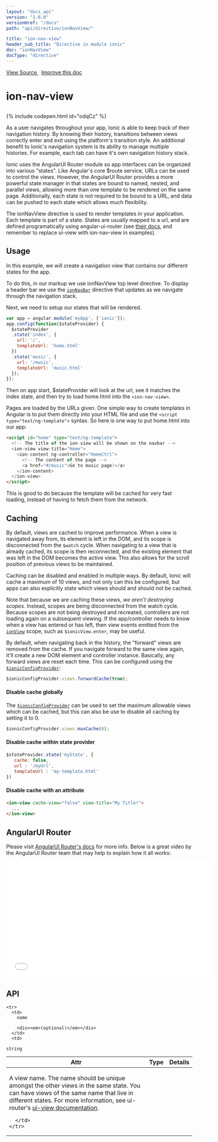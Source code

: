 ```yaml
---
layout: "docs_api"
version: "1.0.0"
versionHref: "/docs"
path: "api/directive/ionNavView/"

title: "ion-nav-view"
header_sub_title: "Directive in module ionic"
doc: "ionNavView"
docType: "directive"
---
```


<div class="improve-docs">
  <a href='http://github.com/driftyco/ionic/tree/master/js/angular/directive/navView.js#L1'>
    View Source
  </a>
  &nbsp;
  <a href='http://github.com/driftyco/ionic/edit/master/js/angular/directive/navView.js#L1'>
    Improve this doc
  </a>
</div>




<h1 class="api-title">

  ion-nav-view



</h1>


{% include codepen.html id="odqCz" %}




As a user navigates throughout your app, Ionic is able to keep track of their
navigation history. By knowing their history, transitions between views
correctly enter and exit using the platform's transition style. An additional
benefit to Ionic's navigation system is its ability to manage multiple
histories. For example, each tab can have it's own navigation history stack.

Ionic uses the AngularUI Router module so app interfaces can be organized
into various "states". Like Angular's core $route service, URLs can be used
to control the views. However, the AngularUI Router provides a more powerful
state manager in that states are bound to named, nested, and parallel views,
allowing more than one template to be rendered on the same page.
Additionally, each state is not required to be bound to a URL, and data can
be pushed to each state which allows much flexibility.

The ionNavView directive is used to render templates in your application. Each template
is part of a state. States are usually mapped to a url, and are defined programatically
using angular-ui-router (see [their docs](https://github.com/angular-ui/ui-router/wiki),
and remember to replace ui-view with ion-nav-view in examples).








  
<h2 id="usage">Usage</h2>
  
In this example, we will create a navigation view that contains our different states for the app.

To do this, in our markup we use ionNavView top level directive. To display a header bar we use
the <a href="/docs/api/directive/ionNavBar/"><code>ionNavBar</code></a> directive that updates as we navigate through the
navigation stack.

Next, we need to setup our states that will be rendered.

```js
var app = angular.module('myApp', ['ionic']);
app.config(function($stateProvider) {
  $stateProvider
  .state('index', {
    url: '/',
    templateUrl: 'home.html'
  })
  .state('music', {
    url: '/music',
    templateUrl: 'music.html'
  });
});
```
Then on app start, $stateProvider will look at the url, see it matches the index state,
and then try to load home.html into the `<ion-nav-view>`.

Pages are loaded by the URLs given. One simple way to create templates in Angular is to put
them directly into your HTML file and use the `<script type="text/ng-template">` syntax.
So here is one way to put home.html into our app:

```html
<script id="home" type="text/ng-template">
  <!-- The title of the ion-view will be shown on the navbar -->
  <ion-view view-title="Home">
    <ion-content ng-controller="HomeCtrl">
      <!-- The content of the page -->
      <a href="#/music">Go to music page!</a>
    </ion-content>
  </ion-view>
</script>
```

This is good to do because the template will be cached for very fast loading, instead of
having to fetch them from the network.

## Caching

By default, views are cached to improve performance. When a view is navigated away from, its
element is left in the DOM, and its scope is disconnected from the `$watch` cycle. When
navigating to a view that is already cached, its scope is then reconnected, and the existing
element that was left in the DOM becomes the active view. This also allows for the scroll
position of previous views to be maintained.

Caching can be disabled and enabled in multiple ways. By default, Ionic will cache a maximum of
10 views, and not only can this be configured, but apps can also explicitly state which views
should and should not be cached.

Note that because we are caching these views, *we aren’t destroying scopes*. Instead, scopes
are being disconnected from the watch cycle. Because scopes are not being destroyed and
recreated, controllers are not loading again on a subsequent viewing. If the app/controller
needs to know when a view has entered or has left, then view events emitted from the
<a href="/docs/api/directive/ionView/"><code>ionView</code></a> scope, such as `$ionicView.enter`, may be useful.

By default, when navigating back in the history, the "forward" views are removed from the cache.
If you navigate forward to the same view again, it'll create a new DOM element and controller
instance. Basically, any forward views are reset each time. This can be configured using the
<a href="/docs/api/provider/$ionicConfigProvider/"><code>$ionicConfigProvider</code></a>:

```js
$ionicConfigProvider.views.forwardCache(true);
```

#### Disable cache globally

The <a href="/docs/api/provider/$ionicConfigProvider/"><code>$ionicConfigProvider</code></a> can be used to set the maximum allowable views
which can be cached, but this can also be use to disable all caching by setting it to 0.

```js
$ionicConfigProvider.views.maxCache(0);
```

#### Disable cache within state provider

```js
$stateProvider.state('myState', {
   cache: false,
   url : '/myUrl',
   templateUrl : 'my-template.html'
})
```

#### Disable cache with an attribute

```html
<ion-view cache-view="false" view-title="My Title!">
  ...
</ion-view>
```


## AngularUI Router

Please visit [AngularUI Router's docs](https://github.com/angular-ui/ui-router/wiki) for
more info. Below is a great video by the AngularUI Router team that may help to explain
how it all works:

<iframe width="560" height="315" src="//www.youtube.com/embed/dqJRoh8MnBo"
frameborder="0" allowfullscreen></iframe>
  
  
<h2 id="api" style="clear:both;">API</h2>

<table class="table" style="margin:0;">
  <thead>
    <tr>
      <th>Attr</th>
      <th>Type</th>
      <th>Details</th>
    </tr>
  </thead>
  <tbody>
    
    <tr>
      <td>
        name
        
        <div><em>(optional)</em></div>
      </td>
      <td>
        
  <code>string</code>
      </td>
      <td>
        <p>A view name. The name should be unique amongst the other views in the
same state. You can have views of the same name that live in different states. For more
information, see ui-router&#39;s
<a href="http://angular-ui.github.io/ui-router/site/#/api/ui.router.state.directive:ui-view">ui-view documentation</a>.</p>

        
      </td>
    </tr>
    
  </tbody>
</table>

  

  





